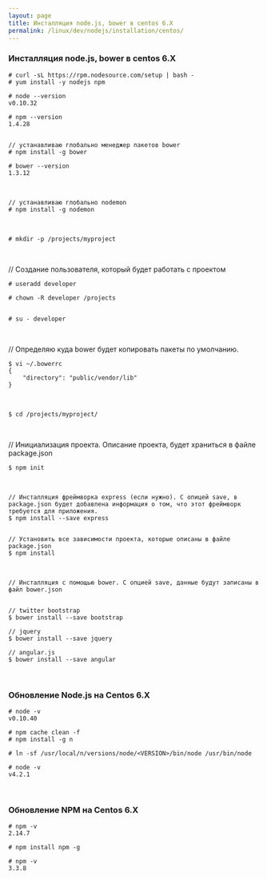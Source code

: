 ```yaml
---
layout: page
title: Инсталляция node.js, bower в centos 6.X
permalink: /linux/dev/nodejs/installation/centos/
---
```


### Инсталляция node.js, bower в centos 6.X

    # curl -sL https://rpm.nodesource.com/setup | bash -
    # yum install -y nodejs npm

    # node --version
    v0.10.32

    # npm --version
    1.4.28


    // устанавливаю глобально менеджер пакетов bower
    # npm install -g bower

    # bower --version
    1.3.12


<br/>

    // устанавливаю глобально nodemon
    # npm install -g nodemon

<br/>

    # mkdir -p /projects/myproject

<br/>

// Создание пользователя, который будет работать с проектом


    # useradd developer

    # chown -R developer /projects


    # su - developer

<br/>

// Определяю куда bower будет копировать пакеты по умолчанию.

    $ vi ~/.bowerrc
    {
    	"directory": "public/vendor/lib"
    }

<br/>  

    $ cd /projects/myproject/

<br/>

//  Инициализация проекта. Описание проекта, будет храниться в файле package.json

    $ npm init

<br/>

    // Инсталляция фреймворка express (если нужно). С опицей save, в package.json будет добавлена информация о том, что этот фреймворк требуется для приложения.
    $ npm install --save express


    // Установить все зависимости проекта, которые описаны в файле package.json
    $ npm install   

<br/>

    // Инсталляция с помощью bower. С опцией save, данные будут записаны в файл bower.json


    // twitter bootstrap
    $ bower install --save bootstrap

    // jquery  
    $ bower install --save jquery

    // angular.js
    $ bower install --save angular


<br/>

### Обновление Node.js на Centos 6.X


    # node -v
    v0.10.40

    # npm cache clean -f
    # npm install -g n

    # ln -sf /usr/local/n/versions/node/<VERSION>/bin/node /usr/bin/node

    # node -v
    v4.2.1

<br/>

### Обновление NPM на Centos 6.X

    # npm -v
    2.14.7

    # npm install npm -g

    # npm -v
    3.3.8


<!--

<br/>

    $ cd myproject/
    $ git clone https://github.com/oracle-jet/work-better-jet
    $ cd work-better-jet/

<br/>

    $ vi app.js

<br/>

    var http = require('http'),
        fs = require('fs');


    fs.readFile('./index.html', function (err, html) {
        if (err) {
            throw err;
        }       
        http.createServer(function(request, response) {  
            response.writeHeader(200, {"Content-Type": "text/html"});  
            response.write(html);  
            response.end();  
        }).listen(8000);
    });


<br/>


http://192.168.56.2:8000/


-->
